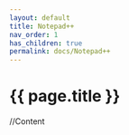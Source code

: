 ```yaml
---
layout: default
title: Notepad++
nav_order: 1
has_children: true
permalink: docs/Notepad++
---
```


{{ page.title }}
======================

//Content
